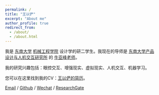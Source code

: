 ```yaml
---
permalink: /
title: "王以俨"
excerpt: "About me"
author_profile: true
redirect_from: 
  - /about/
  - /about.html
---
```


我是 [东南大学](https://www.seu.edu.cn) [机械工程学院](https://me.seu.edu.cn/qywzwlh.cn/domain.psp) 设计学的研二学生。我现在的导师是 [东南大学产品设计与人机交互研究所](https://me.seu.edu.cn/2017/0721/c1298a193075/page.htm) 的 [牛亚峰老师](https://me.seu.edu.cn/nyf_31777/list.htm)。

我的研究兴趣包括：眼控交互、增强现实、虚拟现实、人机交互、机器学习。

您可以在这里找到我的CV：[王以俨的简历](../assets/Curriculum_Vitae.pdf)。

[Email](wangyiyan@seu.edu.cn) / [Github](https://github.com/george-wyy) / [Wechat](../images/wechat.jpg) / [ResearchGate](https://www.researchgate.net/profile/Yiyan-Wang-7)
